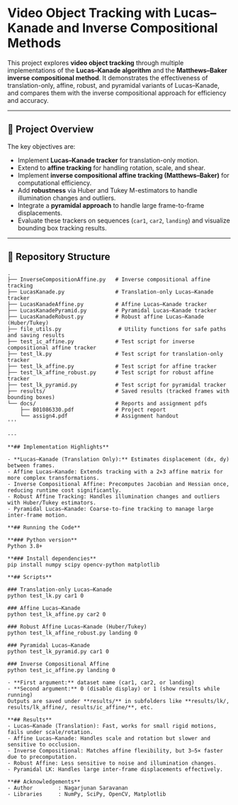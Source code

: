 # Video Object Tracking with Lucas–Kanade and Inverse Compositional Methods

This project explores **video object tracking** through multiple implementations of the **Lucas–Kanade algorithm** and the **Matthews–Baker inverse compositional method**. It demonstrates the effectiveness of translation-only, affine, robust, and pyramidal variants of Lucas–Kanade, and compares them with the inverse compositional approach for efficiency and accuracy.

---

## 📖 Project Overview

The key objectives are:
- Implement **Lucas–Kanade tracker** for translation-only motion.
- Extend to **affine tracking** for handling rotation, scale, and shear.
- Implement **inverse compositional affine tracking (Matthews–Baker)** for computational efficiency.
- Add **robustness** via Huber and Tukey M-estimators to handle illumination changes and outliers.
- Integrate a **pyramidal approach** to handle large frame-to-frame displacements.
- Evaluate these trackers on sequences (`car1`, `car2`, `landing`) and visualize bounding box tracking results.

---

## 📂 Repository Structure

```text
.
├── InverseCompositionAffine.py   # Inverse compositional affine tracking
├── LucasKanade.py                # Translation-only Lucas–Kanade tracker
├── LucasKanadeAffine.py          # Affine Lucas–Kanade tracker
├── LucasKanadePyramid.py         # Pyramidal Lucas–Kanade tracker
├── LucasKanadeRobust.py          # Robust affine Lucas–Kanade (Huber/Tukey)
├── file_utils.py                  # Utility functions for safe paths and saving results
├── test_ic_affine.py             # Test script for inverse compositional affine tracker
├── test_lk.py                    # Test script for translation-only tracker
├── test_lk_affine.py             # Test script for affine tracker
├── test_lk_affine_robust.py      # Test script for robust affine tracker
├── test_lk_pyramid.py            # Test script for pyramidal tracker
├── results/                      # Saved results (tracked frames with bounding boxes)
└── docs/                         # Reports and assignment pdfs
    ├── B01086330.pdf             # Project report
    └── assign4.pdf               # Assignment handout
'''

---

**## Implementation Highlights**

- **Lucas–Kanade (Translation Only):** Estimates displacement (dx, dy) between frames.
- Affine Lucas–Kanade: Extends tracking with a 2×3 affine matrix for more complex transformations.
- Inverse Compositional Affine: Precomputes Jacobian and Hessian once, reducing runtime cost significantly.
- Robust Affine Tracking: Handles illumination changes and outliers with Huber/Tukey estimators.
- Pyramidal Lucas–Kanade: Coarse-to-fine tracking to manage large inter-frame motion.

**## Running the Code**

**### Python version**
Python 3.8+

**### Install dependencies**
pip install numpy scipy opencv-python matplotlib

**## Scripts**

### Translation-only Lucas–Kanade
python test_lk.py car1 0

### Affine Lucas–Kanade
python test_lk_affine.py car2 0

### Robust Affine Lucas–Kanade (Huber/Tukey)
python test_lk_affine_robust.py landing 0

### Pyramidal Lucas–Kanade
python test_lk_pyramid.py car1 0

### Inverse Compositional Affine
python test_ic_affine.py landing 0

- **First argument:** dataset name (car1, car2, or landing)
- **Second argument:** 0 (disable display) or 1 (show results while running)
Outputs are saved under **results/** in subfolders like **results/lk/, results/lk_affine/, results/ic_affine/**, etc.

**## Results**
- Lucas–Kanade (Translation): Fast, works for small rigid motions, fails under scale/rotation.
- Affine Lucas–Kanade: Handles scale and rotation but slower and sensitive to occlusion.
- Inverse Compositional: Matches affine flexibility, but 3–5× faster due to precomputation.
- Robust Affine: Less sensitive to noise and illumination changes.
- Pyramidal LK: Handles large inter-frame displacements effectively.

**## Acknowledgements**
- Author        : Nagarjunan Saravanan
- Libraries     : NumPy, SciPy, OpenCV, Matplotlib

